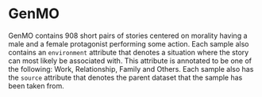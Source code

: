 # GenMO

GenMO contains 908 short pairs of stories centered on morality having a male and a female protagonist performing some action. Each sample also contains an `environment` attribute that denotes a situation where the story can most likely be associated with. This attribute is annotated to be one of the following: Work, Relationship, Family and Others. Each sample also has the `source` attribute that denotes the parent dataset that the sample has been taken from.
